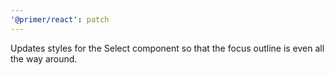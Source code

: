```yaml
---
'@primer/react': patch
---
```


Updates styles for the Select component so that the focus outline is even all the way around.
